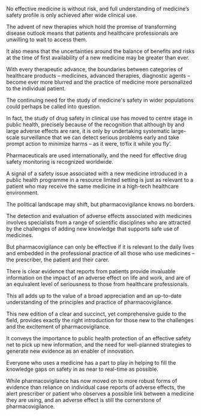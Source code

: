 No effective medicine is without risk, and full understanding of medicine’s safety profile is only achieved after wide clinical use.

The advent of new therapies which hold the promise of transforming disease outlook means that patients and healthcare professionals are unwilling to wait to access them.

It also means that the uncertainties around the balance of benefits and risks at the time of first availability of a new medicine may be greater than ever.

With every therapeutic advance, the boundaries between categories of healthcare products – medicines, advanced therapies, diagnostic agents – become ever more blurred and the practice of medicine more personalized to the individual patient.

The continuing need for the study of medicine's safety in wider populations could perhaps be called into question.

In fact, the study of drug safety in clinical use has moved to centre stage in public health, precisely because of the recognition that although by and large adverse effects are rare, it is only by undertaking systematic large-scale surveillance that we can detect serious problems early and take prompt action to minimize harms – as it were, to‘fix it while you fly’.

Pharmaceuticals are used internationally, and the need for effective drug safety monitoring is recognized worldwide.

A signal of a safety issue associated with a new medicine introduced in a public health programme in a resource limited setting is just as relevant to a patient who may receive the same medicine in a high-tech healthcare environment.

The political landscape may shift, but pharmacovigilance knows no borders.

The detection and evaluation of adverse effects associated with medicines involves specialists from a range of scientific disciplines who are attracted by the challenges of adding new knowledge that supports safe use of medicines.

But pharmacovigilance can only be effective if it is relevant to the daily lives and embedded in the professional practice of all those who use medicines – the prescriber, the patient and their carer.

There is clear evidence that reports from patients provide invaluable information on the impact of an adverse effect on life and work, and are of an equivalent level of seriousness to those from healthcare professionals.

This all adds up to the value of a broad appreciation and an up-to-date understanding of the principles and practice of pharmacovigilance.

This new edition of a clear and succinct, yet comprehensive guide to the field, provides exactly the right introduction for those new to the challenges and the excitement of pharmacovigilance.

It conveys the importance to public health protection of an effective safety net to pick up new information, and the need for well-planned strategies to generate new evidence as an enabler of innovation.

Everyone who uses a medicine has a part to play in helping to fill the knowledge gaps on safety in as near to real-time as possible.

While pharmacovigilance has now moved on to more robust forms of evidence than reliance on individual case reports of adverse effects, the alert prescriber or patient who observes a possible link between a medicine they are using, and an adverse effect is still the cornerstone of pharmacovigilance.
